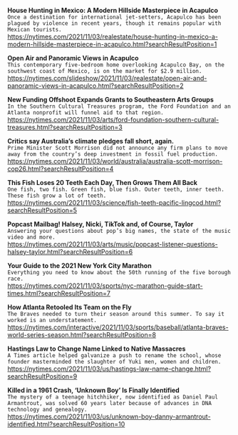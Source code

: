 **House Hunting in Mexico: A Modern Hillside Masterpiece in Acapulco**\
`Once a destination for international jet-setters, Acapulco has been plagued by violence in recent years, though it remains popular with Mexican tourists.`\
https://nytimes.com/2021/11/03/realestate/house-hunting-in-mexico-a-modern-hillside-masterpiece-in-acapulco.html?searchResultPosition=1

**Open Air and Panoramic Views in Acapulco**\
`This contemporary five-bedroom home overlooking Acapulco Bay, on the southwest coast of Mexico, is on the market for $2.9 million.`\
https://nytimes.com/slideshow/2021/11/03/realestate/open-air-and-panoramic-views-in-acapulco.html?searchResultPosition=2

**New Funding Offshoot Expands Grants to Southeastern Arts Groups**\
`In the Southern Cultural Treasures program, the Ford Foundation and an Atlanta nonprofit will funnel aid to that region.`\
https://nytimes.com/2021/11/03/arts/ford-foundation-southern-cultural-treasures.html?searchResultPosition=3

**Critics say Australia’s climate pledges fall short, again.**\
`Prime Minister Scott Morrison did not announce any firm plans to move away from the country’s deep investment in fossil fuel production.`\
https://nytimes.com/2021/11/03/world/australia/australia-scott-morrison-cop26.html?searchResultPosition=4

**This Fish Loses 20 Teeth Each Day, Then Grows Them All Back**\
`One fish, two fish. Green fish, blue fish. Outer teeth, inner teeth. These fish grow a lot of teeth.`\
https://nytimes.com/2021/11/03/science/fish-teeth-pacific-lingcod.html?searchResultPosition=5

**Popcast Mailbag! Halsey, Nicki, TikTok and, of Course, Taylor**\
`Answering your questions about pop’s big names, the state of the music video and more.`\
https://nytimes.com/2021/11/03/arts/music/popcast-listener-questions-halsey-taylor.html?searchResultPosition=6

**Your Guide to the 2021 New York City Marathon**\
`Everything you need to know about the 50th running of the five borough race.`\
https://nytimes.com/2021/11/03/sports/nyc-marathon-guide-start-times.html?searchResultPosition=7

**How Atlanta Retooled Its Team on the Fly**\
`The Braves needed to turn their season around this summer. To say it worked is an understatement.`\
https://nytimes.com/interactive/2021/11/03/sports/baseball/atlanta-braves-world-series-season.html?searchResultPosition=8

**Hastings Law to Change Name Linked to Native Massacres**\
`A Times article helped galvanize a push to rename the school, whose founder masterminded the slaughter of Yuki men, women and children.`\
https://nytimes.com/2021/11/03/us/hastings-law-name-change.html?searchResultPosition=9

**Killed in a 1961 Crash, ‘Unknown Boy’ Is Finally Identified**\
`The mystery of a teenage hitchhiker, now identified as Daniel Paul Armantrout, was solved 60 years later because of advances in DNA technology and genealogy.`\
https://nytimes.com/2021/11/03/us/unknown-boy-danny-armantrout-identified.html?searchResultPosition=10

